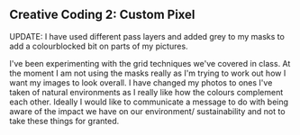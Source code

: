 ## Creative Coding 2: Custom Pixel

UPDATE:
I have used different pass layers and added grey to my masks to add a colourblocked bit on parts of my pictures. 

I've been experimenting with the grid techniques we've covered in class. At the moment I am not using the masks really as I'm trying to work out how I want my images to look overall. I have changed my photos to ones I've taken of natural environments as I really like how the colours complement each other. Ideally I would like to communicate a message to do with being aware of the impact we have on our environment/ sustainability and not to take these things for granted. 
